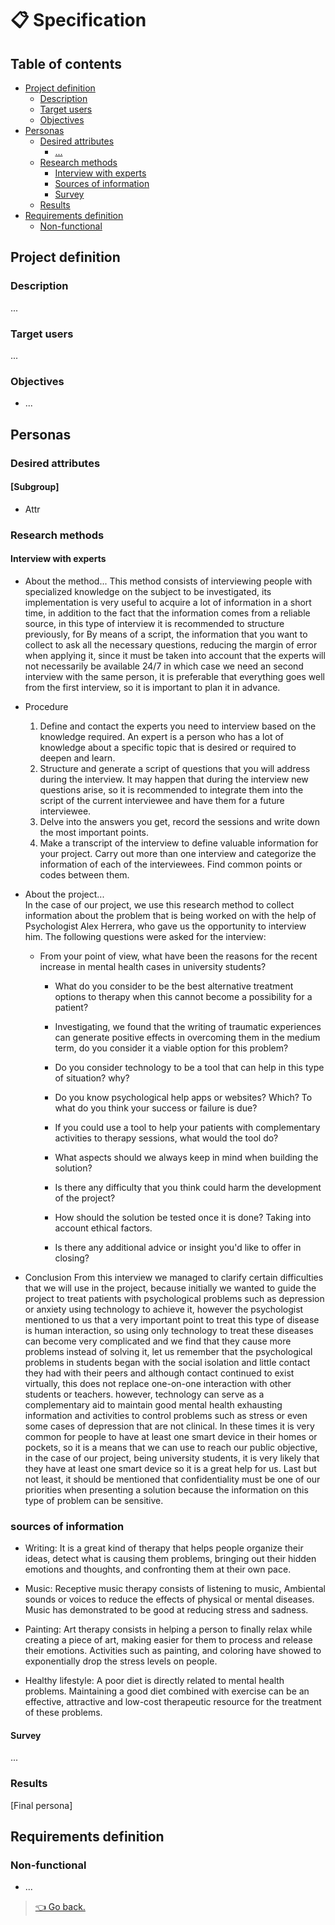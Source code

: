 # 📋 Specification

## Table of contents

- [Project definition](#project-definition)
  - [Description](#description)
  - [Target users](#target-users)
  - [Objectives](#objectives)
- [Personas](#personas)
  - [Desired attributes](#desired-attributes)
    - [...](#)
  - [Research methods](#research-methods)
    - [Interview with experts](#interview-with-experts)
    - [Sources of information](#sources-of-information)
    - [Survey](#survey)
  - [Results](#results)
- [Requirements definition](#requirements-definition)
  - [Non-functional](#non-functional)

## Project definition

### Description

...

### Target users

...

### Objectives

- ...

## Personas

### Desired attributes

#### [Subgroup]

- Attr

### Research methods

#### Interview with experts

- About the method...
	This method consists of interviewing people with specialized knowledge on the subject to be investigated, its implementation is very useful to acquire a lot of information in a short time, in addition to the fact that the information comes from a reliable source, in this type of interview it is recommended to structure previously, for By means of a script, the information that you want to collect to ask all the necessary questions, reducing the margin of error when applying it, since it must be taken into account that the experts will not necessarily be available 24/7 in which case we need an second interview with the same person, it is preferable that everything goes well from the first interview, so it is important to plan it in advance.

- Procedure
	1. Define and contact the experts you need to interview based on the knowledge required. An expert is a person who has a lot of knowledge about a specific topic that is desired or required to deepen and learn.
	2. Structure and generate a script of questions that you will address during the interview. It may happen that during the interview new questions arise, so it is recommended to integrate them into the script of the current interviewee and have them for a future interviewee.
	3. Delve into the answers you get, record the sessions and write down the most important points.
	4. Make a transcript of the interview to define valuable information for your project. Carry out more than one interview and categorize the information of each of the interviewees. Find common points or codes between them.

- About the project... 	
	In the case of our project, we use this research method to collect information about the problem that is being worked on with the help of Psychologist Alex Herrera, who gave us the opportunity to interview him. The following questions were asked for the interview:
     	
	- From your point of view, what have been the reasons for the recent increase in mental health cases in university students?

     	- What do you consider to be the best alternative treatment options to therapy when this cannot become a possibility for a patient?

     	- Investigating, we found that the writing of traumatic experiences can generate positive effects in overcoming them in the medium term, do you consider it a viable option for this problem?

     	- Do you consider technology to be a tool that can help in this type of situation? why?

     	- Do you know psychological help apps or websites? Which? To what do you think your success or failure is due?

     	- If you could use a tool to help your patients with complementary activities to therapy sessions, what would the tool do?

     	- What aspects should we always keep in mind when building the solution?

     	- Is there any difficulty that you think could harm the development of the project?

     	- How should the solution be tested once it is done? Taking into account ethical factors.

     	- Is there any additional advice or insight you'd like to offer in closing?

- Conclusion
     	From this interview we managed to clarify certain difficulties that we will use in the project, because initially we wanted to guide the project to treat patients with psychological problems such as depression or anxiety using technology to achieve it, however the psychologist mentioned to us that a very important point to treat this type of disease is human interaction, so using only technology to treat these diseases can become very complicated and we find that they cause more problems instead of solving it, let us remember that the psychological problems in students began with the social isolation and little contact they had with their peers and although contact continued to exist virtually, this does not replace one-on-one interaction with other students or teachers. however, technology can serve as a complementary aid to maintain good mental health exhausting information and activities to control problems such as stress or even some cases of depression that are not clinical. In these times it is very common for people to have at least one smart device in their homes or pockets, so it is a means that we can use to reach our public objective, in the case of our project, being university students, it is very likely that they have at least one smart device so it is a great help for us. Last but not least, it should be mentioned that confidentiality must be one of our priorities when presenting a solution because the information on this type of problem can be sensitive.


### sources of information

   - Writing: It is a great kind of therapy that helps people organize their ideas, detect what is causing them problems, bringing out their hidden emotions and thoughts, and confronting them at their own pace.​

   - Music: Receptive music therapy consists of listening to music, Ambiental sounds or voices to reduce the effects of physical or mental diseases. Music has demonstrated to be good at reducing stress and sadness.​

   - Painting: Art therapy consists in helping a person to finally relax while creating a piece of art, making easier for them to process and release their emotions. Activities such as painting, and coloring have showed to exponentially drop the stress levels on people.​

   - Healthy lifestyle: A poor diet is directly related to mental health problems. Maintaining a good diet combined with exercise can be an effective, attractive and low-cost therapeutic resource for the treatment of these problems.

#### Survey

...

### Results

[Final persona]

## Requirements definition

### Non-functional

- ...

> [👈 Go back.](./index.md)
